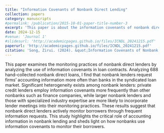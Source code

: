 ```yaml
---
title: "Information Covenants of Nonbank Direct Lending"
collection: papers
category: manuscripts
#permalink: /publication/2015-10-01-paper-title-number-3
excerpt: 'This paper is about the information covenants of nonbank direct lending.'
date: 2024-12-15
#venue: 'Journal 1'
#slidesurl: 'http://academicpages.github.io/files/ICNDL_20241215.pdf'
paperurl: 'http://academicpages.github.io/files/ICNDL_20241215.pdf'
citation: 'Song, Zirui. (2024). &quot;Information Covenants of Nonbank Direct Lending.&quot; <i>Working Paper </i>.'
---
```


This paper examines the monitoring practices of nonbank direct lenders by analyzing the
use of information covenants in loan contracts. Analyzing 688 hand-collected nonbank direct
loans, I find that nonbank lenders request firms’ accounting information more often than banks
in the syndicated loan market. Significant heterogeneity exists among nonbank lenders: private
credit lenders employ information covenants more frequently than other nonbanks such as finance
companies, while larger nonbank lenders and those with specialized industry expertise are more
likely to incorporate lender meetings into their monitoring practices. These results suggest that
nonbank direct lenders actively monitor borrowers through frequent information requests. This
study highlights the critical role of accounting information in nonbank lending and sheds light on
how nonbanks use information covenants to monitor their borrowers.